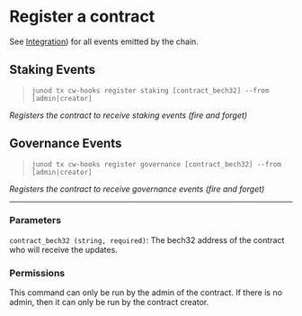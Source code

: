 # Register a contract

See [Integration](./06_integration.md)) for all events emitted by the chain.

## Staking Events

> `junod tx cw-hooks register staking [contract_bech32] --from [admin|creator]`

*Registers the contract to receive staking events (fire and forget)*

## Governance Events

> `junod tx cw-hooks register governance [contract_bech32] --from [admin|creator]`

*Registers the contract to receive governance events (fire and forget)*

---

### Parameters

`contract_bech32 (string, required)`: The bech32 address of the contract who will receive the updates.

### Permissions

This command can only be run by the admin of the contract. If there is no admin, then it can only be run by the contract creator.
